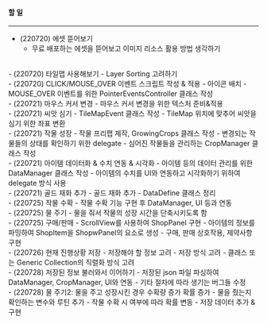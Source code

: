 #### 할 일
----------
- (220720) 에셋 뜯어보기
  - 무료 배포하는 에셋을 뜯어보고 이미지 리소스 활용 방법 생각하기
<br>
- (220720) 타일맵 사용해보기
  - Layer Sorting 고려하기
<br>
- (220720) CLICK/MOUSE_OVER 이벤트 스크립트 작성 & 적용
  - 아이콘 배치
  - MOUSE_OVER 이벤트를 위한 PointerEventsController 클래스 작성
<br>
- (220721) 마우스 커서 변경
  - 마우스 커서 변경을 위한 텍스처 준비&적용
<br>
- (220721) 씨앗 심기
  - TileMapEvent 클래스 작성
  - TileMap 위치에 맞추어 씨앗을 심기 위한 좌표 변환
<br>
- (220721) 작물 성장
  - 작물 프리팹 제작, GrowingCrops 클래스 작성
  - 변경되는 작물들의 상태를 확인하기 위한 delegate
  - 심어진 작물들을 관리하는 CropManager 클래스 작성
<br>
- (220721) 아이템 데이터화 & 수치 연동 & 시각화
  - 아이템 등의 데이터 관리를 위한 DataManager 클래스 작성
  - 아이템의 수치를 UI와 연동하고 시각화하기 위하여 delegate 방식 사용
<br>
- (220721) 골드 재화 추가
  - 골드 재화 추가
  - DataDefine 클래스 정리
<br>
- (220725) 작물 수확
  - 작물 수확 기능 구현 후 DataManager, UI 등과 연동
<br>
- (220725) 물 주기
  - 물을 줘서 작물의 성장 시간을 단축시키도록 함
<br>
- (220725) 구매/판매
  - ScrollView를 사용하여 ShopPanel 구현
  - 아이템의 정보를 파밍하여 ShopItem을 ShopwPanel의 요소로 생성
  - 구매, 판매 상호작용, 제약사항 구현
<br>
- (220726) 현재 진행상황 저장
  - 저장해야 할 정보 고려
  - 저장 방식 고려
  - 클래스 또는 Generic Collection의 직렬화 방식 고려
<br>
- (220728) 저장된 정보 불러와서 이어하기
  - 저장된 json 파일 파싱하여 DataManager, CropManager, UI와 연동
  - 기타 절차에 따라 생기는 버그들 수정
<br>
- (220728) 물 주기2: 물을 주고 성장시킨 경우 수확량 증가 확률 증가
  - 물을 줬는지 확인하는 변수와 루틴 추가
  - 작물 수확 시 여부에 따라 확률 변동
  - 저장 데이터 추가 & 구현
<br>
